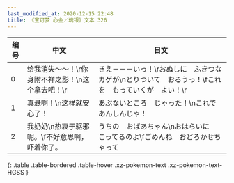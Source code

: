 ```yaml
---
last_modified_at: 2020-12-15 22:48
title: 《宝可梦 心金／魂银》文本 326
---
```

| 编号 | 中文 | 日文 |
| ---- | ---- | ---- |
| 0 | 给我消失～～！\r你身附不祥之影！\n这个拿去吧！\r | きえ－－－いっ！\rおぬしに　ふきつな　カゲが\nとりついて　おるうっ！\fこれを　もっていくが　よい！\r |
| 1 | 真悬啊！\n这样就安心了！ | あぶないところ　じゃった！\nこれで　あんしんじゃ！ |
| 2 | 我奶奶\n热衷于驱邪呢。\f不好意思啊，吓着你了。 | うちの　おばあちゃん\nおはらいに　こってるのよ\fごめんね　おどろかせちゃって |
{: .table .table-bordered .table-hover .xz-pokemon-text .xz-pokemon-text-HGSS }